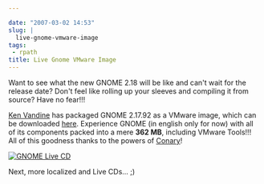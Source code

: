 ```yaml
---

date: "2007-03-02 14:53"
slug: |
  live-gnome-vmware-image
tags:
 - rpath
title: Live Gnome VMware Image
---
```


Want to see what the new GNOME 2.18 will be like and can't wait for the
release date? Don't feel like rolling up your sleeves and compiling it
from source? Have no fear!!!

[Ken Vandine](http://ken.vandine.org/?p=215) has packaged GNOME 2.17.92
as a VMware image, which can be downloaded
[here](http://www.rpath.org/rbuilder/project/foresight/release?id=5402).
Experience GNOME (in english only for now) with all of its components
packed into a mere **362 MB**, including VMware Tools!!! All of this
goodness thanks to the powers of
[Conary](http://wiki.rpath.com/wiki/Conary)!

[![GNOME Live
CD](http://farm1.static.flickr.com/133/408054312_b1bb6063b2.jpg)](http://www.flickr.com/photos/25563799@N00/408054312/)

Next, more localized and Live CDs... ;)
